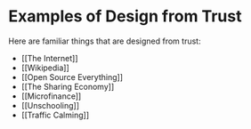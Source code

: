 # Examples of Design from Trust

Here are familiar things that are designed from trust: 

 - [[The Internet]]
 - [[Wikipedia]]
 - [[Open Source Everything]]
 - [[The Sharing Economy]]
 - [[Microfinance]]
 - [[Unschooling]]
 - [[Traffic Calming]]